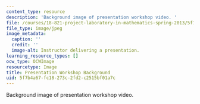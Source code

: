 ```yaml
---
content_type: resource
description: 'Background image of presentation workshop video. '
file: /courses/18-821-project-laboratory-in-mathematics-spring-2013/5f7b4a67fc18273c2fd2c2515bf01a7c_MIT18_821S13_pres_wksp_bg.jpg
file_type: image/jpeg
image_metadata:
  caption: ''
  credit: ''
  image-alt: Instructor delivering a presentation.
learning_resource_types: []
ocw_type: OCWImage
resourcetype: Image
title: Presentation Workshop Background
uid: 5f7b4a67-fc18-273c-2fd2-c2515bf01a7c
---
```

Background image of presentation workshop video. 


